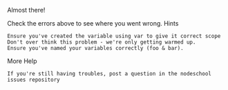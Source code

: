 Almost there!

Check the errors above to see where you went wrong.
Hints

    Ensure you've created the variable using var to give it correct scope
    Don't over think this problem - we're only getting warmed up.
    Ensure you've named your variables correctly (foo & bar).

More Help

    If you're still having troubles, post a question in the nodeschool issues repository